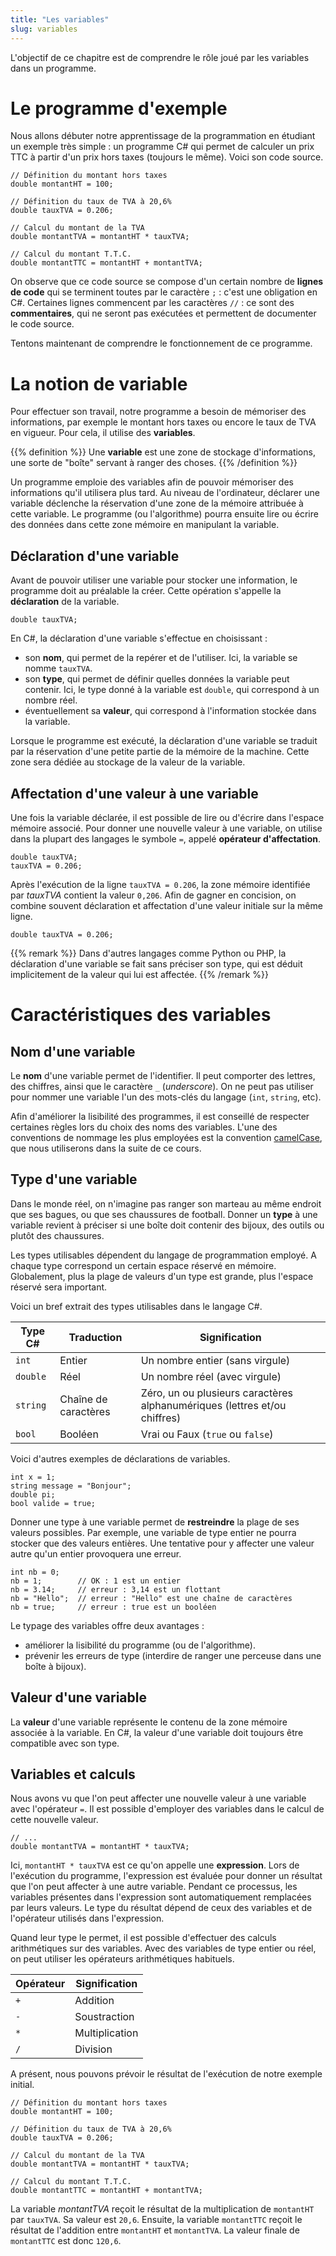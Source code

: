 ```yaml
---
title: "Les variables"
slug: variables
---
```


L'objectif de ce chapitre est de comprendre le rôle joué par les variables dans un programme.

# Le programme d'exemple

Nous allons débuter notre apprentissage de la programmation en étudiant un exemple très simple : un programme C# qui permet de calculer un prix TTC à partir d'un prix hors taxes (toujours le même). Voici son code source.

    // Définition du montant hors taxes
    double montantHT = 100;
    
    // Définition du taux de TVA à 20,6%
    double tauxTVA = 0.206;
    
    // Calcul du montant de la TVA
    double montantTVA = montantHT * tauxTVA;
    
    // Calcul du montant T.T.C.
    double montantTTC = montantHT + montantTVA;

On observe que ce code source se compose d'un certain nombre de **lignes de code** qui se terminent toutes par le caractère `;` : c'est une obligation en C#. Certaines lignes commencent par les caractères `//` : ce sont des **commentaires**, qui ne seront pas exécutées et permettent de documenter le code source.

Tentons maintenant de comprendre le fonctionnement de ce programme.

# La notion de variable

Pour effectuer son travail, notre programme a besoin de mémoriser des informations, par exemple le montant hors taxes ou encore le taux de TVA en vigueur. Pour cela, il utilise des **variables**.

{{% definition %}}
Une **variable** est une zone de stockage d'informations, une sorte de "boîte" servant à ranger des choses.
{{% /definition %}}

Un programme emploie des variables afin de pouvoir mémoriser des informations qu'il utilisera plus tard. Au niveau de l'ordinateur, déclarer une variable déclenche la réservation d'une zone de la mémoire attribuée à cette variable. Le programme (ou l'algorithme) pourra ensuite lire ou écrire des données dans cette zone mémoire en manipulant la variable.

## Déclaration d'une variable

Avant de pouvoir utiliser une variable pour stocker une information, le programme doit au préalable la créer. Cette opération s'appelle la **déclaration** de la variable.

    double tauxTVA;

En C#, la déclaration d'une variable s'effectue en choisissant :

* son **nom**, qui permet de la repérer et de l'utiliser. Ici, la variable se nomme `tauxTVA`.
* son **type**, qui permet de définir quelles données la variable peut contenir. Ici, le type donné à la variable est `double`, qui correspond à un nombre réel.
* éventuellement sa **valeur**, qui correspond à l'information stockée dans la variable.

Lorsque le programme est exécuté, la déclaration d'une variable se traduit par la réservation d'une petite partie de la mémoire de la machine. Cette zone sera dédiée au stockage de la valeur de la variable.

## Affectation d'une valeur à une variable

Une fois la variable déclarée, il est possible de lire ou d'écrire dans l'espace mémoire associé. Pour donner une nouvelle valeur à une variable, on utilise dans la plupart des langages le symbole `=`, appelé **opérateur d'affectation**.

    double tauxTVA;
    tauxTVA = 0.206;

Après l'exécution de la ligne `tauxTVA = 0.206`, la zone mémoire identifiée par *tauxTVA* contient la valeur `0,206`. Afin de gagner en concision, on combine souvent déclaration et affectation d'une valeur initiale sur la même ligne.

    double tauxTVA = 0.206;

{{% remark %}}
Dans d'autres langages comme Python ou PHP, la déclaration d'une variable se fait sans préciser son type, qui est déduit implicitement de la valeur qui lui est affectée.
{{% /remark %}}

# Caractéristiques des variables

## Nom d'une variable

Le **nom** d'une variable permet de l'identifier. Il peut comporter des lettres, des chiffres, ainsi que le caractère `_` (*underscore*). On ne peut pas utiliser pour nommer une variable l'un des mots-clés du langage (`int`, `string`, etc).

Afin d'améliorer la lisibilité des programmes, il est conseillé de respecter certaines règles lors du choix des noms des variables. L'une des conventions de nommage les plus employées est la convention [camelCase](http://fr.wikipedia.org/wiki/CamelCase), que nous utiliserons dans la suite de ce cours.

## Type d'une variable

Dans le monde réel, on n'imagine pas ranger son marteau au même endroit que ses bagues, ou que ses chaussures de football. Donner un **type** à une variable revient à préciser si une boîte doit contenir des bijoux, des outils ou plutôt des chaussures.

Les types utilisables dépendent du langage de programmation employé. A chaque type correspond un certain espace réservé en mémoire. Globalement, plus la plage de valeurs d'un type est grande, plus l'espace réservé sera important.

Voici un bref extrait des types utilisables dans le langage C#.

Type C# | Traduction | Signification
--------|------------|--------------
`int` | Entier | Un nombre entier (sans virgule)
`double` | Réel | Un nombre réel (avec virgule)
`string` | Chaîne de caractères | Zéro, un ou plusieurs caractères alphanumériques (lettres et/ou chiffres)
`bool` | Booléen | Vrai ou Faux (`true` ou `false`)

Voici d'autres exemples de déclarations de variables.

    int x = 1;
    string message = "Bonjour";
    double pi;
    bool valide = true;

Donner une type à une variable permet de **restreindre** la plage de ses valeurs possibles. Par exemple, une variable de type entier ne pourra stocker que des valeurs entières. Une tentative pour y affecter une valeur autre qu'un entier provoquera une erreur.

    int nb = 0;
    nb = 1;        // OK : 1 est un entier
    nb = 3.14;     // erreur : 3,14 est un flottant
    nb = "Hello";  // erreur : "Hello" est une chaîne de caractères
    nb = true;     // erreur : true est un booléen

Le typage des variables offre deux avantages :

* améliorer la lisibilité du programme (ou de l'algorithme).
* prévenir les erreurs de type (interdire de ranger une perceuse dans une boîte à bijoux).

## Valeur d'une variable

La **valeur** d'une variable représente le contenu de la zone mémoire associée à la variable. En C\#, la valeur d'une variable doit toujours être compatible avec son type.

## Variables et calculs

Nous avons vu que l'on peut affecter une nouvelle valeur à une variable avec l'opérateur `=`. Il est possible d'employer des variables dans le calcul de cette nouvelle valeur.

    // ...
    double montantTVA = montantHT * tauxTVA;    

Ici, `montantHT * tauxTVA` est ce qu'on appelle une **expression**. Lors de l'exécution du programme, l'expression est évaluée pour donner un résultat que l'on peut affecter à une autre variable. Pendant ce processus, les variables présentes dans l'expression sont automatiquement remplacées par leurs valeurs. Le type du résultat dépend de ceux des variables et de l'opérateur utilisés dans l'expression.

Quand leur type le permet, il est possible d'effectuer des calculs arithmétiques sur des variables. Avec des variables de type entier ou réel, on peut utiliser les opérateurs arithmétiques habituels.

Opérateur | Signification
----------|--------------
`+` | Addition
`-` | Soustraction
`*` | Multiplication
`/` | Division

A présent, nous pouvons prévoir le résultat de l'exécution de notre exemple initial.

    // Définition du montant hors taxes
    double montantHT = 100;
    
    // Définition du taux de TVA à 20,6%
    double tauxTVA = 0.206;
    
    // Calcul du montant de la TVA
    double montantTVA = montantHT * tauxTVA;
    
    // Calcul du montant T.T.C.
    double montantTTC = montantHT + montantTVA;

La variable *montantTVA* reçoit le résultat de la multiplication de `montantHT` par `tauxTVA`. Sa valeur est `20,6`. Ensuite, la variable `montantTTC` reçoit le résultat de l'addition entre `montantHT` et `montantTVA`. La valeur finale de `montantTTC` est donc `120,6`.

